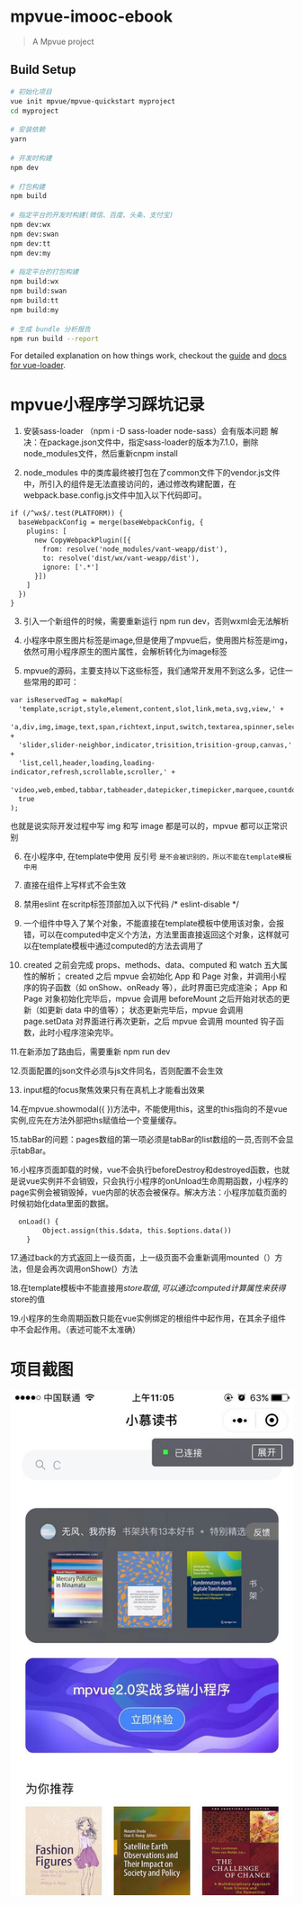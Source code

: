 # mpvue-imooc-ebook

> A Mpvue project

## Build Setup

``` bash
# 初始化项目
vue init mpvue/mpvue-quickstart myproject
cd myproject

# 安装依赖
yarn

# 开发时构建
npm dev

# 打包构建
npm build

# 指定平台的开发时构建(微信、百度、头条、支付宝)
npm dev:wx
npm dev:swan
npm dev:tt
npm dev:my

# 指定平台的打包构建
npm build:wx
npm build:swan
npm build:tt
npm build:my

# 生成 bundle 分析报告
npm run build --report
```

For detailed explanation on how things work, checkout the [guide](http://vuejs-templates.github.io/webpack/) and [docs for vue-loader](http://vuejs.github.io/vue-loader).

# mpvue小程序学习踩坑记录
1. 安装sass-loader （npm i -D sass-loader node-sass）会有版本问题
解决：在package.json文件中，指定sass-loader的版本为7.1.0，删除node_modules文件，然后重新cnpm install


2. node_modules 中的类库最终被打包在了common文件下的vendor.js文件中，所引入的组件是无法直接访问的，通过修改构建配置，在webpack.base.config.js文件中加入以下代码即可。

```
if (/^wx$/.test(PLATFORM)) {
  baseWebpackConfig = merge(baseWebpackConfig, {
    plugins: [
      new CopyWebpackPlugin([{
        from: resolve('node_modules/vant-weapp/dist'),
        to: resolve('dist/wx/vant-weapp/dist'),
        ignore: ['.*']
      }])
    ]
  })
}
```

3. 引入一个新组件的时候，需要重新运行 npm run dev，否则wxml会无法解析


4. 小程序中原生图片标签是image,但是使用了mpvue后，使用图片标签是img，依然可用小程序原生的图片属性，会解析转化为image标签


5. mpvue的源码，主要支持以下这些标签，我们通常开发用不到这么多，记住一些常用的即可：

```
var isReservedTag = makeMap(
  'template,script,style,element,content,slot,link,meta,svg,view,' +
  'a,div,img,image,text,span,richtext,input,switch,textarea,spinner,select,' +
  'slider,slider-neighbor,indicator,trisition,trisition-group,canvas,' +
  'list,cell,header,loading,loading-indicator,refresh,scrollable,scroller,' +
  'video,web,embed,tabbar,tabheader,datepicker,timepicker,marquee,countdown',
  true
);
```
也就是说实际开发过程中写 img 和写 image 都是可以的，mpvue 都可以正常识别


6. 在小程序中, 在template中使用 反引号 `` 是不会被识别的，所以不能在template模板中用 ``


7. 直接在组件上写样式不会生效

8. 禁用eslint    在scritp标签顶部加入以下代码    /* eslint-disable */

9. 一个组件中导入了某个对象，不能直接在template模板中使用该对象，会报错，可以在computed中定义个方法，方法里面直接返回这个对象，这样就可以在template模板中通过computed的方法去调用了

10. created 之前会完成 props、methods、data、computed 和 watch 五大属性的解析；
created 之后 mpvue 会初始化 App 和 Page 对象，并调用小程序的钩子函数（如 onShow、onReady 等），此时界面已完成渲染；
App 和 Page 对象初始化完毕后，mpvue 会调用 beforeMount 之后开始对状态的更新（如更新 data 中的值等）；
状态更新完毕后，mpvue 会调用 page.setData 对界面进行再次更新，之后 mpvue 会调用 mounted 钩子函数，此时小程序渲染完毕。

11.在新添加了路由后，需要重新 npm run dev


12.页面配置的json文件必须与js文件同名，否则配置不会生效


13. input框的focus聚焦效果只有在真机上才能看出效果


14.在mpvue.showmodal({ })方法中，不能使用this，这里的this指向的不是vue实例,应先在方法外部把ths赋值给一个变量缓存。


15.tabBar的问题：pages数组的第一项必须是tabBar的list数组的一员,否则不会显示tabBar。


16.小程序页面卸载的时候，vue不会执行beforeDestroy和destroyed函数，也就是说vue实例并不会销毁，只会执行小程序的onUnload生命周期函数，小程序的page实例会被销毁掉，vue内部的状态会被保存。解决方法：小程序加载页面的时候初始化data里面的数据。
```
  onLoad() {
		Object.assign(this.$data, this.$options.data())
	}
```


17.通过back的方式返回上一级页面，上一级页面不会重新调用mounted（）方法，但是会再次调用onShow(）方法


18.在template模板中不能直接用$store取值,可以通过computed计算属性来获得$store的值


19.小程序的生命周期函数只能在vue实例绑定的根组件中起作用，在其余子组件中不会起作用。（表述可能不太准确）

# 项目截图

![首页](https://github.com/coder-xue/mpvue-ebook/blob/master/images/%E9%A6%96%E9%A1%B5.jpg)

